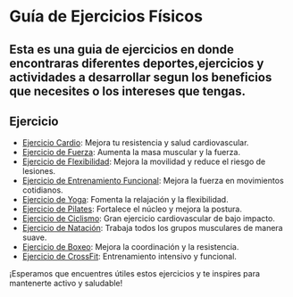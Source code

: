 # Guía de Ejercicios Físicos

## Esta es una guia de ejercicios en donde encontraras diferentes deportes,ejercicios y actividades a desarrollar segun los beneficios que necesites o los intereses que tengas.

## Ejercicio

- [Ejercicio Cardio](https://github.com/xergio-rh/GuiaDeEjercicios/blob/master/Ejercicios/CARDIO.md): Mejora tu resistencia y salud cardiovascular.
- [Ejercicio de Fuerza](https://github.com/xergio-rh/GuiaDeEjercicios/blob/master/Ejercicios/FUERZA.md): Aumenta la masa muscular y la fuerza.
- [Ejercicio de Flexibilidad](https://github.com/xergio-rh/GuiaDeEjercicios/blob/master/Ejercicios/FLEXIBILIDAD.md): Mejora la movilidad y reduce el riesgo de lesiones.
- [Ejercicio de Entrenamiento Funcional](https://github.com/xergio-rh/GuiaDeEjercicios/blob/master/Ejercicios/ENTRENAMIENTO_FUNCIONAL): Mejora la fuerza en movimientos cotidianos.
- [Ejercicio de Yoga](https://github.com/xergio-rh/GuiaDeEjercicios/blob/master/Ejercicios/YOGA.md): Fomenta la relajación y la flexibilidad.
- [Ejercicio de Pilates](https://github.com/xergio-rh/GuiaDeEjercicios/blob/master/Ejercicios/PILATES.md): Fortalece el núcleo y mejora la postura.
- [Ejercicio de Ciclismo](https://github.com/xergio-rh/GuiaDeEjercicios/blob/master/Ejercicios/CICLISMO.md): Gran ejercicio cardiovascular de bajo impacto.
- [Ejercicio de Natación](https://github.com/xergio-rh/GuiaDeEjercicios/blob/master/Ejercicios/NATACION.md): Trabaja todos los grupos musculares de manera suave.
- [Ejercicio de Boxeo](https://github.com/xergio-rh/GuiaDeEjercicios/blob/master/Ejercicios/BOXEO.md): Mejora la coordinación y la resistencia.
- [Ejercicio de CrossFit](https://github.com/xergio-rh/GuiaDeEjercicios/blob/master/Ejercicios/CROSSFIT.md): Entrenamiento intensivo y funcional.

¡Esperamos que encuentres útiles estos ejercicios y te inspires para mantenerte activo y saludable!
